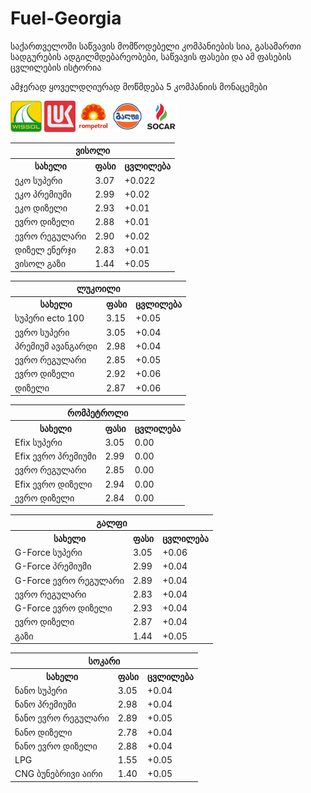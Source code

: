 # Fuel-Georgia
საქართველოში საწვავის მომწოდებელი კომპანიების სია, გასამართი სადგურების ადგილმდებარეობები, საწვავის ფასები და ამ ფასების ცვლილების ისტორია

<!--PRICING-START-->
ამჯერად ყოველდღიურად მოწმდება 5 კომპანიის მონაცემები

<div>
<img src="https://raw.githubusercontent.com/mister-giga/Fuel-Georgia/main/blob/wissol.png" alt="wissol logo" width="50" >
<img src="https://raw.githubusercontent.com/mister-giga/Fuel-Georgia/main/blob/lukoil.png" alt="lukoil logo" width="50" >
<img src="https://raw.githubusercontent.com/mister-giga/Fuel-Georgia/main/blob/rompetrol.png" alt="rompetrol logo" width="50" >
<img src="https://raw.githubusercontent.com/mister-giga/Fuel-Georgia/main/blob/gulf.png" alt="gulf logo" width="50" >
<img src="https://raw.githubusercontent.com/mister-giga/Fuel-Georgia/main/blob/socar.png" alt="socar logo" width="50" >
</div>

<table>
<tr><th colSpan="3">ვისოლი</th></tr>
<tr><th>სახელი</th><th>ფასი</th><th>ცვლილება</th></th></tr>
<tr><td>ეკო სუპერი</td><td>3.07</td><td>+0.022</td></tr>
<tr><td>ეკო პრემიუმი</td><td>2.99</td><td>+0.02</td></tr>
<tr><td>ეკო დიზელი</td><td>2.93</td><td>+0.01</td></tr>
<tr><td>ევრო დიზელი</td><td>2.88</td><td>+0.01</td></tr>
<tr><td>ევრო რეგულარი</td><td>2.90</td><td>+0.02</td></tr>
<tr><td>დიზელ ენერჯი</td><td>2.83</td><td>+0.01</td></tr>
<tr><td>ვისოლ გაზი</td><td>1.44</td><td>+0.05</td></tr>
</table>
<table>
<tr><th colSpan="3">ლუკოილი</th></tr>
<tr><th>სახელი</th><th>ფასი</th><th>ცვლილება</th></th></tr>
<tr><td>სუპერი ecto 100</td><td>3.15</td><td>+0.05</td></tr>
<tr><td>ევრო სუპერი</td><td>3.05</td><td>+0.04</td></tr>
<tr><td>პრემიუმ ავანგარდი</td><td>2.98</td><td>+0.04</td></tr>
<tr><td>ევრო რეგულარი</td><td>2.85</td><td>+0.05</td></tr>
<tr><td>ევრო დიზელი</td><td>2.92</td><td>+0.06</td></tr>
<tr><td>დიზელი</td><td>2.87</td><td>+0.06</td></tr>
</table>
<table>
<tr><th colSpan="3">რომპეტროლი</th></tr>
<tr><th>სახელი</th><th>ფასი</th><th>ცვლილება</th></th></tr>
<tr><td>Efix სუპერი</td><td>3.05</td><td>0.00</td></tr>
<tr><td>Efix ევრო პრემიუმი</td><td>2.99</td><td>0.00</td></tr>
<tr><td>ევრო რეგულარი</td><td>2.85</td><td>0.00</td></tr>
<tr><td>Efix ევრო დიზელი</td><td>2.94</td><td>0.00</td></tr>
<tr><td>ევრო დიზელი</td><td>2.84</td><td>0.00</td></tr>
</table>
<table>
<tr><th colSpan="3">გალფი</th></tr>
<tr><th>სახელი</th><th>ფასი</th><th>ცვლილება</th></th></tr>
<tr><td>G-Force სუპერი</td><td>3.05</td><td>+0.06</td></tr>
<tr><td>G-Force პრემიუმი</td><td>2.99</td><td>+0.04</td></tr>
<tr><td>G-Force ევრო რეგულარი</td><td>2.89</td><td>+0.04</td></tr>
<tr><td>ევრო რეგულარი</td><td>2.83</td><td>+0.04</td></tr>
<tr><td>G-Force ევრო დიზელი</td><td>2.93</td><td>+0.04</td></tr>
<tr><td>ევრო დიზელი</td><td>2.87</td><td>+0.04</td></tr>
<tr><td>გაზი</td><td>1.44</td><td>+0.05</td></tr>
</table>
<table>
<tr><th colSpan="3">სოკარი</th></tr>
<tr><th>სახელი</th><th>ფასი</th><th>ცვლილება</th></th></tr>
<tr><td>ნანო სუპერი</td><td>3.05</td><td>+0.04</td></tr>
<tr><td>ნანო პრემიუმი</td><td>2.98</td><td>+0.04</td></tr>
<tr><td>ნანო ევრო რეგულარი</td><td>2.89</td><td>+0.05</td></tr>
<tr><td>ნანო დიზელი</td><td>2.78</td><td>+0.04</td></tr>
<tr><td>ნანო ევრო დიზელი</td><td>2.88</td><td>+0.04</td></tr>
<tr><td>LPG</td><td>1.55</td><td>+0.05</td></tr>
<tr><td>CNG ბუნებრივი აირი</td><td>1.40</td><td>+0.05</td></tr>
</table>
<!--PRICING-END-->

